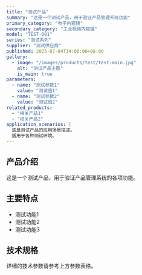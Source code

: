 ```yaml
---
title: "测试产品"
summary: "这是一个测试产品，用于验证产品管理系统功能"
primary_category: "电子内窥镜"
secondary_category: "工业视频内窥镜"
model: "TEST-001"
series: "测试系列"
supplier: "测试供应商"
published: 2025-07-04T14:00:00+08:00
gallery:
  - image: "/images/products/test/test-main.jpg"
    alt: "测试产品主图"
    is_main: true
parameters:
  - name: "测试参数1"
    value: "测试值1"
  - name: "测试参数2"
    value: "测试值2"
related_products:
  - "相关产品1"
  - "相关产品2"
application_scenarios: |
  这是测试产品的应用场景描述。
  适用于各种测试环境。
---
```


## 产品介绍

这是一个测试产品，用于验证产品管理系统的各项功能。

## 主要特点

- 测试功能1
- 测试功能2
- 测试功能3

## 技术规格

详细的技术参数请参考上方参数表格。
